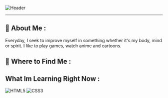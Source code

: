![Header](https://i.postimg.cc/pTX7c1Ws/github-header-image-2.png)

-------------------------------------------------------------------------------------------------------------------------------------------------------------------------

## 👋 About Me :

Everyday, I seek to improve myself in something whether it's my body, mind or spirit. I like to play games, watch anime and cartoons.


## 🚀 Where to Find Me :



## What Im Learning Right Now :

![HTML5](https://img.shields.io/badge/html5-%23E34F26.svg?style=for-the-badge&logo=html5&logoColor=white)
![CSS3](https://img.shields.io/badge/css3-%231572B6.svg?style=for-the-badge&logo=css3&logoColor=white)







